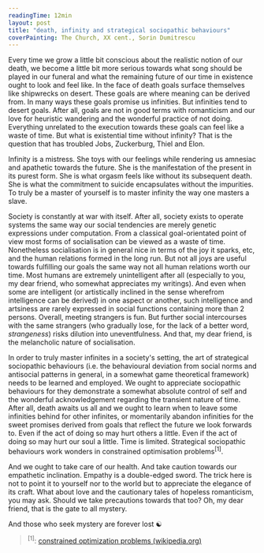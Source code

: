 ```yaml
---
readingTime: 12min
layout: post
title: "death, infinity and strategical sociopathic behaviours"
coverPainting: The Church, XX cent., Sorin Dumitrescu
---
```


Every time we grow a little bit conscious about the realistic notion of our death, we become a little bit more serious towards what song should be played in our funeral and what the remaining future of our time in existence ought to look and feel like. In the face of death goals surface themselves like shipwrecks on desert. These goals are where meaning can be derived from. In many ways these goals promise us infinities. But infinities tend to desert goals. After all, goals are not in good terms with romanticism and our love for heuristic wandering and the wonderful practice of not doing. Everything unrelated to the execution towards these goals can feel like a waste of time. But what is existential time without infinity? That is the question that has troubled Jobs, Zuckerburg, Thiel and Elon.

Infinity is a mistress. She toys with our feelings while rendering us amnesiac and apathetic towards the future. She is the manifestation of the present in its purest form. She is what orgasm feels like without its subsequent death. She is what the commitment to suicide encapsulates without the impurities. To truly be a master of yourself is to master infinity the way one masters a slave.

Society is constantly at war with itself. After all, society exists to operate systems the same way our social tendencies are merely genetic expressions under computation. From a classical goal-orientated point of view most forms of socialisation can be viewed as a waste of time. Nonetheless socialisation is in general nice in terms of the joy it sparks, etc, and the human relations formed in the long run. But not all joys are useful towards fulfilling our goals the same way not all human relations worth our time. Most humans are extremely unintelligent after all (especially to you, my dear friend, who somewhat appreciates my writings). And even when some are intelligent (or artistically inclined in the sense wherefrom intelligence can be derived) in one aspect or another, such intelligence and artsiness are rarely expressed in social functions containing more than 2 persons. Overall, meeting strangers is fun. But further social intercourses with the same strangers (who gradually lose, for the lack of a better word, _strangeness_) risks dilution into uneventfulness. And that, my dear friend, is the melancholic nature of socialisation.

In order to truly master infinites in a society's setting, the art of strategical sociopathic behaviours (i.e. the behavioural deviation from social norms and antisocial patterns in general, in a somewhat game theoretical framework) needs to be learned and employed. We ought to appreciate sociopathic behaviours for they demonstrate a somewhat absolute control of self and the wonderful acknowledgement regarding the transient nature of time. After all, death awaits us all and we ought to learn when to leave some infinities behind for other infinites, or momentarily abandon infinities for the sweet promises derived from goals that reflect the future we look forwards to. Even if the act of doing so may hurt others a little. Even if the act of doing so may hurt our soul a little. Time is limited. Strategical sociopathic behaviours work wonders in constrained optimisation problems<sup>[1]</sup>.

And we ought to take care of our health. And take caution towards our empathetic inclination. Empathy is a double-edged sword. The trick here is not to point it to yourself nor to the world but to appreciate the elegance of its craft. What about love and the cautionary tales of hopeless romanticism, you may ask. Should we take precautions towards that too? Oh, my dear friend, that is the gate to all mystery.

And those who seek mystery are forever lost ☯


> <sup>[1]</sup>:  [constrained optimization problems (wikipedia.org)](https://en.wikipedia.org/wiki/Constrained_optimization)
